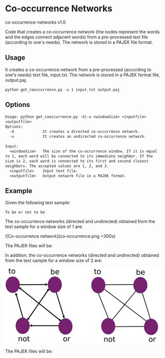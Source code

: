 # Co-occurrence Networks
co-occurrence-networks v1.0

Code that creates a co-occurrence network (the nodes represent the words and the edges connect adjacent words) from a pre-processed text file (according to one's needs). The network is stored in a PAJEK file format.

## Usage

It creates a co-occurrence network from a pre-processed (according to one's needs) text file, input.txt. The network is stored in a PAJEK format file, output.paj.

```
python get_cooccurrence.py -u 1 input.txt output.paj
```

## Options

```
Usage: python get_cooccurrence.py -d|-u <windowSize> <inputfile> <outputfile>
Options:
  -d             It creates a directed co-occurrence network.
  -u             It creates an undirected co-occurrence network.

Input:
  <windowSize>   The size of the co-occurrence window. If it is equal to 1, each word will be connected to its immediate neighbor. If the size is 2, each word is connected to its first and second closest neighbors. The accepted values are 1, 2, and 3.
  <inputfile>    Input text file.
  <outputfile>   Output network file in a PAJEK format. 

```

## Example

Given the following text sample:

```
To be or not to be

```

The co-occurrence networks (directed and undirected) obtained from the text sample for a window size of 1 are:

![Co-occurrence network](co-occurrence.png =300x)

The PAJEK files will be:

In addition, the co-occurrence networks (directed and undirected) obtained from the text sample for a window size of 2 are:

![Co-occurrence network](extended-co-occurrence.png?raw=true "Co-occurrence networks for the sentence 'To be or not to be' for a window size of 2")

The PAJEK files will be: